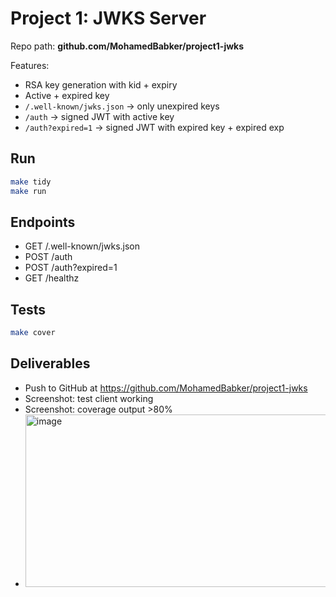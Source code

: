 
# Project 1: JWKS Server

Repo path: **github.com/MohamedBabker/project1-jwks**

Features:
- RSA key generation with kid + expiry
- Active + expired key
- `/.well-known/jwks.json` → only unexpired keys
- `/auth` → signed JWT with active key
- `/auth?expired=1` → signed JWT with expired key + expired exp

## Run
```bash
make tidy
make run
```

## Endpoints
- GET /.well-known/jwks.json
- POST /auth
- POST /auth?expired=1
- GET /healthz

## Tests
```bash
make cover
```

## Deliverables
- Push to GitHub at https://github.com/MohamedBabker/project1-jwks
- Screenshot: test client working
- Screenshot: coverage output >80%
- <img width="914" height="276" alt="image" src="https://github.com/user-attachments/assets/b2146e4b-51e2-4a2f-8140-842c27418868" />


